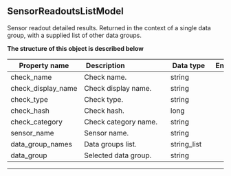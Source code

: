 
## SensorReadoutsListModel  
Sensor readout detailed results. Returned in the context of a single data group, with a supplied list of other data groups.  
  

**The structure of this object is described below**  
  
|&nbsp;Property&nbsp;name&nbsp;|&nbsp;Description&nbsp;&nbsp;&nbsp;&nbsp;&nbsp;&nbsp;&nbsp;&nbsp;&nbsp;&nbsp;&nbsp;&nbsp;&nbsp;&nbsp;&nbsp;&nbsp;&nbsp;&nbsp;&nbsp;&nbsp;&nbsp;|&nbsp;Data&nbsp;type&nbsp;|&nbsp;Enum&nbsp;values&nbsp;|&nbsp;Default&nbsp;value&nbsp;|&nbsp;Sample&nbsp;values&nbsp;|
|---------------|---------------------------------|-----------|-------------|---------------|---------------|
|check_name|Check name.|string| | | |
|check_display_name|Check display name.|string| | | |
|check_type|Check type.|string| | | |
|check_hash|Check hash.|long| | | |
|check_category|Check category name.|string| | | |
|sensor_name|Sensor name.|string| | | |
|data_group_names|Data groups list.|string_list| | | |
|data_group|Selected data group.|string| | | |

___  

